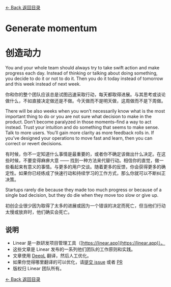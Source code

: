 [<- Back 返回目录](README.md)

# Generate momentum

# 创造动力

You and your whole team should always try to take swift action and make progress each day. Instead of thinking or talking about doing something, you decide to do it or not to do it. Then you do it today instead of tomorrow and this week instead of next week.

你和你的整个团队应该总是试图迅速采取行动，每天都取得进展。与其思考或谈论做什么，不如直接决定做还是不做。今天做而不是明天做，这周做而不是下周做。

There will be also weeks when you won’t necessarily know what is the most important thing to do or you are not sure what decision to make in the product. Don’t become paralyzed in those moments–find a way to act instead. Trust your intuition and do something that seems to make sense. Talk to more users. You’ll gain more clarity as more feedback rolls in. If you’ve designed your operations to move fast and learn, then you can correct or revert decisions.

有时候，你不一定知道什么事情是最重要的，或者你不确定该做出什么决定。在这些时候，不要变得麻痹大意 —— 找到一种方法来代替行动。相信你的直觉，做一些看起来有意义的事情。与更多的用户交谈。随着更多的反馈，你会获得更多的确定性。如果你已经练成了快速行动和持续学习的工作方式，那么你就可以不断纠正决策。

Startups rarely die because they made too much progress or because of a single bad decision, but they do die when they move too slow or give up.

初创企业很少因为取得了太多的进展或因为一个错误的决定而死亡，但当他们行动太慢或放弃时，他们确实会死亡。

## 说明

* Linear 是一款研发项目管理工具（[https://linear.app](https://linear.app)）。
* 这些文章是 Linear 发布的一系列他们团队的工作原则和实践。
* 文章使用 [DeepL](https://www.deepl.com/translator) 翻译，然后人工优化。
* 如果你觉得哪里翻译的可以优化，请[提交 issue](https://github.com/flanker/linear-method-zh-cn/issues/new) 或者 [PR](https://github.com/flanker/linear-method-zh-cn/pulls)
* 版权归 Linear 团队所有。

[<- Back 返回目录](README.md)
